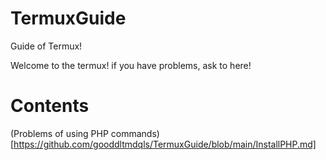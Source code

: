 # TermuxGuide
Guide of Termux!

Welcome to the termux! if you have problems, ask to here!

# Contents

(Problems of using PHP commands)[https://github.com/gooddltmdqls/TermuxGuide/blob/main/InstallPHP.md]

